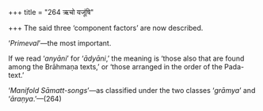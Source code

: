 +++
title = "264 ऋचो यजूंषि"

+++
The said three ‘component factors’ are now described.

‘*Primeval*’—the most important.

If we read ‘*anyāni*’ for ‘*ādyāni*,’ the meaning is ‘those also that
are found among the Brāhmaṇa texts,’ or ‘those arranged in the order of
the Pada-text.’

‘*Manifold Sāmatt-songs*’—as classified under the two classes ‘*grāmya*’
and ‘*āraṇya*.’—(264)
